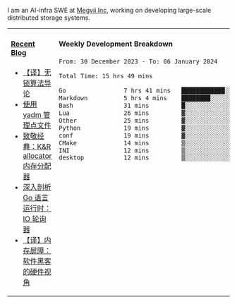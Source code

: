 I am an AI-infra SWE at [Megvii Inc](https://en.megvii.com/), working on developing large-scale distributed storage systems.

<table width="960px">
<tr>
<td valign="top" width="50%">

#### <a href="https://www.kongjun18.me" target="_blank">Recent Blog</a>

<!-- BLOG-POST-LIST:START -->
- [【译】无锁算法导论](https://kongjun18.github.io/posts/2023/07/14/)
- [使用 yadm 管理点文件](https://kongjun18.github.io/posts/2023/04/07/)
- [致敬经典：K&amp;R allocator 内存分配器](https://kongjun18.github.io/posts/2022/12/12/)
- [深入剖析 Go 语言运行时：IO 轮询器](https://kongjun18.github.io/posts/2022/11/21/)
- [【译】内存屏障：软件黑客的硬件视角](https://kongjun18.github.io/posts/2022/11/03/)
<!-- BLOG-POST-LIST:END -->

</td>
<td valign="top" width="50%">

#### Weekly Development Breakdown

<!--START_SECTION:waka-->

```txt
From: 30 December 2023 - To: 06 January 2024

Total Time: 15 hrs 49 mins

Go                7 hrs 41 mins   ████████████░░░░░░░░░░░░░   48.63 %
Markdown          5 hrs 4 mins    ████████░░░░░░░░░░░░░░░░░   32.04 %
Bash              31 mins         █░░░░░░░░░░░░░░░░░░░░░░░░   03.34 %
Lua               26 mins         ▓░░░░░░░░░░░░░░░░░░░░░░░░   02.78 %
Other             25 mins         ▓░░░░░░░░░░░░░░░░░░░░░░░░   02.64 %
Python            19 mins         ▓░░░░░░░░░░░░░░░░░░░░░░░░   02.07 %
conf              19 mins         ▓░░░░░░░░░░░░░░░░░░░░░░░░   02.04 %
CMake             14 mins         ▒░░░░░░░░░░░░░░░░░░░░░░░░   01.48 %
INI               12 mins         ▒░░░░░░░░░░░░░░░░░░░░░░░░   01.32 %
desktop           12 mins         ▒░░░░░░░░░░░░░░░░░░░░░░░░   01.28 %
```

<!--END_SECTION:waka-->
</td>
</tr>

</table>
